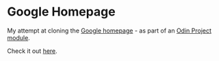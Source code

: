Google Homepage
===============

My attempt at cloning the [Google homepage](https://www.google.co.uk/) - as part of an [Odin Project module](http://www.theodinproject.com/courses/web-development-101/lessons/html-css).

Check it out [here](https://clormor.github.io/google-homepage/).
